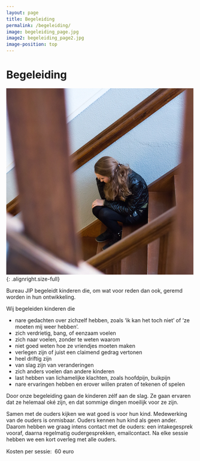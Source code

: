```yaml
---
layout: page
title: Begeleiding
permalink: /begeleiding/
image: begeleiding_page.jpg
image2: begeleiding_page2.jpg
image-position: top
---
```


# Begeleiding

![Begeleiding](/assets/images/img1.jpg){: .alignright.size-full}

Bureau JIP begeleidt kinderen die, om wat voor reden dan ook, geremd worden in hun ontwikkeling.

Wij begeleiden kinderen die

* nare gedachten over zichzelf hebben, zoals ‘ik kan het toch niet’ of ‘ze moeten mij weer hebben’.
* zich verdrietig, bang, of eenzaam voelen
* zich naar voelen, zonder te weten waarom
* niet goed weten hoe ze vriendjes moeten maken
* verlegen zijn of juist een claimend gedrag vertonen
* heel driftig zijn
* van slag zijn van veranderingen
* zich anders voelen dan andere kinderen
* last hebben van lichamelijke klachten, zoals hoofdpijn, buikpijn
* nare ervaringen hebben en erover willen praten of tekenen of spelen


Door onze begeleiding gaan de kinderen z&eacute;lf aan de slag. Ze gaan ervaren dat ze helemaal ok&eacute; zijn, en dat sommige dingen moeilijk voor ze zijn.

Samen met de ouders kijken we wat goed is voor hun kind. Medewerking van de ouders is onmisbaar. Ouders kennen hun kind als geen ander. Daarom hebben we graag intens contact met de ouders: een intakegesprek vooraf, daarna regelmatig oudergesprekken, emailcontact. Na elke sessie hebben we een kort overleg met alle ouders.

Kosten per sessie:  60 euro